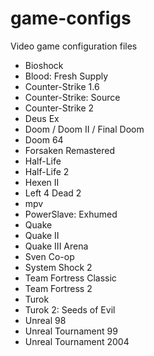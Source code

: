 # game-configs
Video game configuration files

* Bioshock
* Blood: Fresh Supply
* Counter-Strike 1.6
* Counter-Strike: Source
* Counter-Strike 2
* Deus Ex
* Doom / Doom II / Final Doom
* Doom 64
* Forsaken Remastered
* Half-Life
* Half-Life 2
* Hexen II
* Left 4 Dead 2
* mpv
* PowerSlave: Exhumed
* Quake
* Quake II
* Quake III Arena
* Sven Co-op
* System Shock 2
* Team Fortress Classic
* Team Fortress 2
* Turok
* Turok 2: Seeds of Evil
* Unreal 98
* Unreal Tournament 99
* Unreal Tournament 2004
